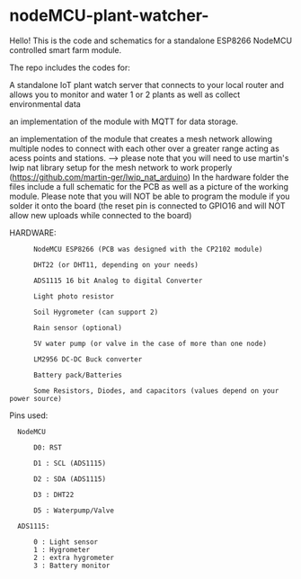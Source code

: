 # nodeMCU-plant-watcher-
Hello!
This is the code and schematics for a standalone ESP8266 NodeMCU controlled smart farm module.

The repo includes the codes for:

A standalone IoT plant watch server that connects to your local router and allows you to monitor
    and water 1 or 2 plants as well as collect environmental data

an implementation of the module with MQTT for data storage. 

an implementation of the module that creates a mesh network allowing multiple nodes to connect with
    each other over a greater range acting as acess points and stations.
  --> please note that you will need to use martin's lwip nat library 
      setup for the mesh network to work properly (https://github.com/martin-ger/lwip_nat_arduino)
In the hardware folder the files include a full schematic for the PCB as well as a picture of the working module.
Please note that you will NOT be able to program the module if you solder it onto the board 
    (the reset pin is connected to GPIO16 and will NOT allow new uploads while connected to the board)
 
 HARDWARE:
          
          NodeMCU ESP8266 (PCB was designed with the CP2102 module)
          
          DHT22 (or DHT11, depending on your needs)
           
          ADS1115 16 bit Analog to digital Converter
          
          Light photo resistor 
          
          Soil Hygrometer (can support 2)
          
          Rain sensor (optional)
          
          5V water pump (or valve in the case of more than one node)
          
          LM2956 DC-DC Buck converter
          
          Battery pack/Batteries
          
          Some Resistors, Diodes, and capacitors (values depend on your power source)
    
 Pins used:
 
      NodeMCU
      
          D0: RST
          
          D1 : SCL (ADS1115)
          
          D2 : SDA (ADS1115)
          
          D3 : DHT22
          
          D5 : Waterpump/Valve
          
      ADS1115:
          
          0 : Light sensor
          1 : Hygrometer
          2 : extra hygrometer
          3 : Battery monitor
          
        
          
          
  
